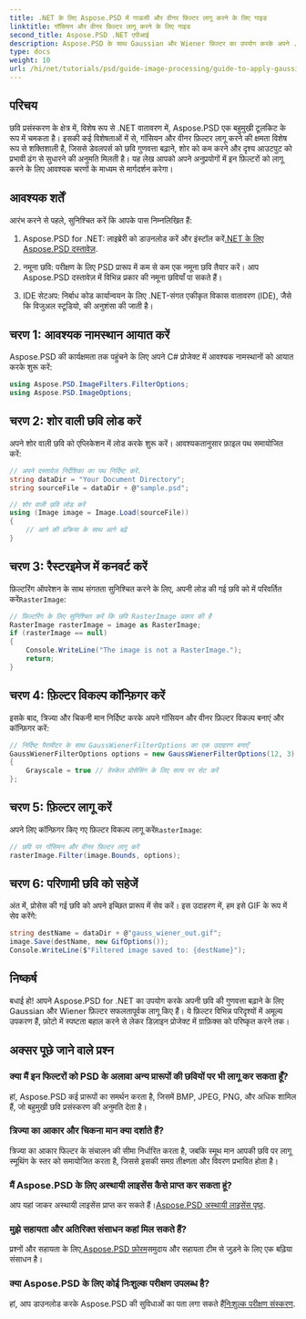 ```yaml
---
title: .NET के लिए Aspose.PSD में गाऊसी और वीनर फ़िल्टर लागू करने के लिए गाइड
linktitle: गॉसियन और वीनर फ़िल्टर लागू करने के लिए गाइड
second_title: Aspose.PSD .NET एपीआई
description: Aspose.PSD के साथ Gaussian और Wiener फ़िल्टर का उपयोग करके अपने .NET अनुप्रयोगों में शोर को प्रभावी ढंग से कम करने और छवि गुणवत्ता को बढ़ाने का तरीका जानें। यह व्यापक गाइड आपको सेटअप, फ़िल्टरिंग प्रक्रिया के माध्यम से चलता है।
type: docs
weight: 10
url: /hi/net/tutorials/psd/guide-image-processing/guide-to-apply-gaussian-wiener-filters/
---
```

## परिचय

छवि प्रसंस्करण के क्षेत्र में, विशेष रूप से .NET वातावरण में, Aspose.PSD एक बहुमुखी टूलकिट के रूप में चमकता है। इसकी कई विशेषताओं में से, गॉसियन और वीनर फ़िल्टर लागू करने की क्षमता विशेष रूप से शक्तिशाली है, जिससे डेवलपर्स को छवि गुणवत्ता बढ़ाने, शोर को कम करने और दृश्य आउटपुट को प्रभावी ढंग से सुधारने की अनुमति मिलती है। यह लेख आपको अपने अनुप्रयोगों में इन फ़िल्टरों को लागू करने के लिए आवश्यक चरणों के माध्यम से मार्गदर्शन करेगा।

## आवश्यक शर्तें

आरंभ करने से पहले, सुनिश्चित करें कि आपके पास निम्नलिखित हैं:

1.  Aspose.PSD for .NET: लाइब्रेरी को डाउनलोड करें और इंस्टॉल करें[.NET के लिए Aspose.PSD दस्तावेज़](https://reference.aspose.com/psd/net/).
   
2. नमूना छवि: परीक्षण के लिए PSD प्रारूप में कम से कम एक नमूना छवि तैयार करें। आप Aspose.PSD दस्तावेज़ में विभिन्न प्रकार की नमूना छवियाँ पा सकते हैं।

3. IDE सेटअप: निर्बाध कोड कार्यान्वयन के लिए .NET-संगत एकीकृत विकास वातावरण (IDE), जैसे कि विजुअल स्टूडियो, की अनुशंसा की जाती है।

## चरण 1: आवश्यक नामस्थान आयात करें

Aspose.PSD की कार्यक्षमता तक पहुंचने के लिए अपने C# प्रोजेक्ट में आवश्यक नामस्थानों को आयात करके शुरू करें:

```csharp
using Aspose.PSD.ImageFilters.FilterOptions;
using Aspose.PSD.ImageOptions;
```

## चरण 2: शोर वाली छवि लोड करें

अपने शोर वाली छवि को एप्लिकेशन में लोड करके शुरू करें। आवश्यकतानुसार फ़ाइल पथ समायोजित करें:

```csharp
// अपने दस्तावेज़ निर्देशिका का पथ निर्दिष्ट करें.
string dataDir = "Your Document Directory";
string sourceFile = dataDir + @"sample.psd";

// शोर वाली छवि लोड करें
using (Image image = Image.Load(sourceFile))
{
    // आगे की प्रक्रिया के साथ आगे बढ़ें
}
```

## चरण 3: रैस्टरइमेज में कनवर्ट करें

 फ़िल्टरिंग ऑपरेशन के साथ संगतता सुनिश्चित करने के लिए, अपनी लोड की गई छवि को में परिवर्तित करें`RasterImage`:

```csharp
// फ़िल्टरिंग के लिए सुनिश्चित करें कि छवि RasterImage प्रकार की है
RasterImage rasterImage = image as RasterImage;
if (rasterImage == null)
{
    Console.WriteLine("The image is not a RasterImage.");
    return;
}
```

## चरण 4: फ़िल्टर विकल्प कॉन्फ़िगर करें

इसके बाद, त्रिज्या और चिकनी मान निर्दिष्ट करके अपने गॉसियन और वीनर फ़िल्टर विकल्प बनाएं और कॉन्फ़िगर करें:

```csharp
// निर्दिष्ट पैरामीटर के साथ GaussWienerFilterOptions का एक उदाहरण बनाएँ
GaussWienerFilterOptions options = new GaussWienerFilterOptions(12, 3)
{
    Grayscale = true // ग्रेस्केल प्रोसेसिंग के लिए सत्य पर सेट करें
};
```

## चरण 5: फ़िल्टर लागू करें

 अपने लिए कॉन्फ़िगर किए गए फ़िल्टर विकल्प लागू करें`RasterImage`:

```csharp
// छवि पर गॉसियन और वीनर फ़िल्टर लागू करें
rasterImage.Filter(image.Bounds, options);
```

## चरण 6: परिणामी छवि को सहेजें

अंत में, प्रोसेस की गई छवि को अपने इच्छित प्रारूप में सेव करें। इस उदाहरण में, हम इसे GIF के रूप में सेव करेंगे:

```csharp
string destName = dataDir + @"gauss_wiener_out.gif";
image.Save(destName, new GifOptions());
Console.WriteLine($"Filtered image saved to: {destName}");
```

## निष्कर्ष

बधाई हो! आपने Aspose.PSD for .NET का उपयोग करके अपनी छवि की गुणवत्ता बढ़ाने के लिए Gaussian और Wiener फ़िल्टर सफलतापूर्वक लागू किए हैं। ये फ़िल्टर विभिन्न परिदृश्यों में अमूल्य उपकरण हैं, फ़ोटो में स्पष्टता बहाल करने से लेकर डिज़ाइन प्रोजेक्ट में ग्राफ़िक्स को परिष्कृत करने तक।

## अक्सर पूछे जाने वाले प्रश्न

### क्या मैं इन फिल्टरों को PSD के अलावा अन्य प्रारूपों की छवियों पर भी लागू कर सकता हूँ?

हां, Aspose.PSD कई प्रारूपों का समर्थन करता है, जिसमें BMP, JPEG, PNG, और अधिक शामिल हैं, जो बहुमुखी छवि प्रसंस्करण की अनुमति देता है।

### त्रिज्या का आकार और चिकना मान क्या दर्शाते हैं?

त्रिज्या का आकार फिल्टर के संचालन की सीमा निर्धारित करता है, जबकि स्मूथ मान आपकी छवि पर लागू स्मूथिंग के स्तर को समायोजित करता है, जिससे इसकी समग्र तीक्ष्णता और विवरण प्रभावित होता है।

### मैं Aspose.PSD के लिए अस्थायी लाइसेंस कैसे प्राप्त कर सकता हूं?

 आप यहां जाकर अस्थायी लाइसेंस प्राप्त कर सकते हैं।[Aspose.PSD अस्थायी लाइसेंस पृष्ठ](https://purchase.conholdate.com/temporary-license/).

### मुझे सहायता और अतिरिक्त संसाधन कहां मिल सकते हैं?

 प्रश्नों और सहायता के लिए,[Aspose.PSD फ़ोरम](https://forum.aspose.com/c/psd/34)समुदाय और सहायता टीम से जुड़ने के लिए एक बढ़िया संसाधन है।

### क्या Aspose.PSD के लिए कोई निःशुल्क परीक्षण उपलब्ध है?

 हां, आप डाउनलोड करके Aspose.PSD की सुविधाओं का पता लगा सकते हैं[निःशुल्क परीक्षण संस्करण](https://releases.aspose.com/).